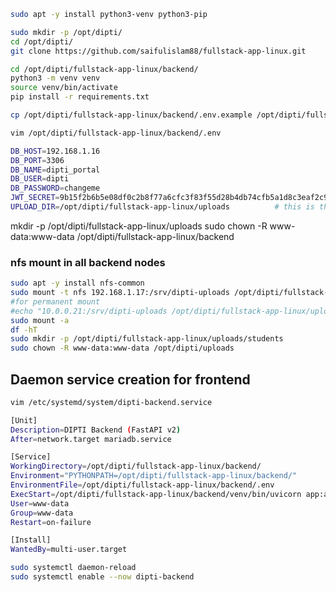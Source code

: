
```bash
sudo apt -y install python3-venv python3-pip
```

```bash
sudo mkdir -p /opt/dipti/
cd /opt/dipti/
git clone https://github.com/saifulislam88/fullstack-app-linux.git
```

```bash
cd /opt/dipti/fullstack-app-linux/backend/
python3 -m venv venv
source venv/bin/activate
pip install -r requirements.txt
```

```bash
cp /opt/dipti/fullstack-app-linux/backend/.env.example /opt/dipti/fullstack-app-linux/backend/.env
```

```bash
vim /opt/dipti/fullstack-app-linux/backend/.env
```

```bash
DB_HOST=192.168.1.16
DB_PORT=3306
DB_NAME=dipti_portal
DB_USER=dipti
DB_PASSWORD=changeme
JWT_SECRET=9b15f2b6b5e08df0c2b8f77a6cfc3f83f55d28b4db74cfb5a1d8c3eaf2c98271
UPLOAD_DIR=/opt/dipti/fullstack-app-linux/uploads          # this is the NFS mount path
```

mkdir -p /opt/dipti/fullstack-app-linux/uploads
sudo chown -R www-data:www-data /opt/dipti/fullstack-app-linux/backend


### nfs mount in all backend nodes

```bash
sudo apt -y install nfs-common
sudo mount -t nfs 192.168.1.17:/srv/dipti-uploads /opt/dipti/fullstack-app-linux/uploads
#for permanent mount
#echo "10.0.0.21:/srv/dipti-uploads /opt/dipti/fullstack-app-linux/uploads nfs defaults,_netdev 0 0" | sudo tee -a /etc/fstab
sudo mount -a
df -hT
sudo mkdir -p /opt/dipti/fullstack-app-linux/uploads/students
sudo chown -R www-data:www-data /opt/dipti/uploads
```

## Daemon service creation for frontend
```bash
vim /etc/systemd/system/dipti-backend.service
```


```bash
[Unit]
Description=DIPTI Backend (FastAPI v2)
After=network.target mariadb.service

[Service]
WorkingDirectory=/opt/dipti/fullstack-app-linux/backend/
Environment="PYTHONPATH=/opt/dipti/fullstack-app-linux/backend/"
EnvironmentFile=/opt/dipti/fullstack-app-linux/backend/.env
ExecStart=/opt/dipti/fullstack-app-linux/backend/venv/bin/uvicorn app:app --host 0.0.0.0 --port 8000
User=www-data
Group=www-data
Restart=on-failure

[Install]
WantedBy=multi-user.target
```

```bash
sudo systemctl daemon-reload
sudo systemctl enable --now dipti-backend
```
